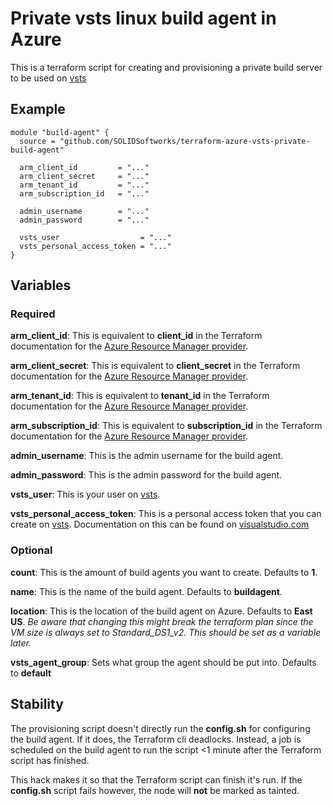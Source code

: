 # Private vsts linux build agent in Azure
This is a terraform script for creating and provisioning a private build server to be used on [vsts](https://www.visualstudio.com/)

## Example

    module "build-agent" {
      source = "github.com/SOLIDSoftworks/terraform-azure-vsts-private-build-agent"

      arm_client_id         = "..."
      arm_client_secret     = "..."
      arm_tenant_id         = "..."
      arm_subscription_id   = "..."

      admin_username        = "..."
      admin_password        = "..."

      vsts_user                  = "..."
      vsts_personal_access_token = "..."
    }

## Variables
### Required
**arm_client_id**: This is equivalent to **client_id** in the Terraform documentation for the [Azure Resource Manager provider](https://www.terraform.io/docs/providers/azurerm/index.html#argument-reference).

**arm_client_secret**: This is equivalent to **client_secret** in the Terraform documentation for the [Azure Resource Manager provider](https://www.terraform.io/docs/providers/azurerm/index.html#argument-reference).

**arm_tenant_id**: This is equivalent to **tenant_id** in the Terraform documentation for the [Azure Resource Manager provider](https://www.terraform.io/docs/providers/azurerm/index.html#argument-reference).  

**arm_subscription_id**: This is equivalent to **subscription_id** in the Terraform documentation for the [Azure Resource Manager provider](https://www.terraform.io/docs/providers/azurerm/index.html#argument-reference).  

**admin_username**: This is the admin username for the build agent.

**admin_password**: This is the admin password for the build agent.

**vsts_user**: This is your user on [vsts](https://www.visualstudio.com/).

**vsts_personal_access_token**: This is a personal access token that you can create on [vsts](https://www.visualstudio.com/). Documentation on this can be found on [visualstudio.com](https://www.visualstudio.com/en-us/docs/setup-admin/team-services/use-personal-access-tokens-to-authenticate)

### Optional
**count**: This is the amount of build agents you want to create. Defaults to **1**.

**name**: This is the name of the build agent. Defaults to **buildagent**.

**location**: This is the location of the build agent on Azure. Defaults to **East US**. _Be aware that changing this might break the terraform plan since the VM size is always set to Standard_DS1_v2. This should be set as a variable later._

**vsts_agent_group**: Sets what group the agent should be put into. Defaults to **default**

## Stability
The provisioning script doesn't directly run the **config.sh** for configuring the build agent. If it does, the Terraform cli deadlocks. Instead, a job is scheduled on the build agent to run the script <1 minute after the Terraform script has finished.

This hack makes it so that the Terraform script can finish it's run. If the **config.sh** script fails however, the node will **not** be marked as tainted.
